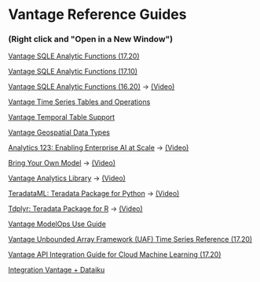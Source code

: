 # Vantage Reference Guides

### (Right click and "Open in a New Window")

[Vantage SQLE Analytic Functions (17.20)](https://docs.teradata.com/r/Teradata-VantageTM-Analytics-Database-Analytic-Functions-17.20/Introduction-to-Analytics-Database-Analytic-Functions)



[Vantage SQLE Analytic Functions (17.10)](https://docs.teradata.com/r/Teradata-VantageTM-Advanced-SQL-Engine-Analytic-Functions/July-2021/Introduction-to-Teradata-Vantage)



[Vantage SQLE Analytic Functions (16.20)](https://docs.teradata.com/r/Teradata-VantageTM-NewSQL-Engine-Analytic-Functions/July-2019/Introduction-to-Teradata-Vantage-NewSQL-Engine-Analytic-Functions)
-> [(Video)](https://www.youtube.com/watch?v=aUfjkOlQrLs)



[Vantage Time Series Tables and Operations](https://docs.teradata.com/r/Enterprise_IntelliFlex_VMware/Time-Series-Tables-and-Operations)



[Vantage Temporal Table Support](https://docs.teradata.com/r/Enterprise_IntelliFlex_VMware/Temporal-Table-Support)



[Vantage Geospatial Data Types](https://docs.teradata.com/r/Geospatial-Data-Types/July-2021)



[Analytics 123: Enabling Enterprise AI at Scale](https://assets.teradata.com/resourceCenter/downloads/WhitePapers/Analytics-123-Enabling-Enterprise-AI-at-Scale-MD006623.pdf)
-> [(Video)](https://www.youtube.com/watch?v=-UKK_KRGt9I)



[Bring Your Own Model](https://docs.teradata.com/r/Enterprise_IntelliFlex_Lake_VMware/Teradata-VantageTM-Bring-Your-Own-Model-User-Guide)
-> [(Video)](https://www.youtube.com/watch?v=grq37uW0pxM)



[Vantage Analytics Library](https://docs.teradata.com/r/Enterprise_IntelliFlex_Lake_VMware/Vantage-Analytics-Library-User-Guide/Descriptive-Statistics)
-> [(Video)](https://www.youtube.com/watch?v=qxNw6sM0amg)



[TeradataML: Teradata Package for Python](https://docs.teradata.com/r/Enterprise/Teradata-Package-for-Python-Function-Reference-17.20)
-> [(Video)](https://www.youtube.com/watch?v=YK_x4y52ffc)



[Tdplyr: Teradata Package for R](https://docs.teradata.com/r/Teradata-Package-for-R-Function-Reference)
-> [(Video)](https://www.youtube.com/watch?v=gPrUzlsFIJI)



[Vantage ModelOps Use Guide](https://docs.teradata.com/r/Enterprise_VMware_IntelliFlex/Teradata-VantageTM-ModelOps-User-Guide)



[Vantage Unbounded Array Framework (UAF) Time Series Reference (17.20)](https://docs.teradata.com/r/Teradata-VantageTM-Unbounded-Array-Framework-Time-Series-Reference/Unbounded-Array-Framework)



[Vantage API Integration Guide for Cloud Machine Learning (17.20)](https://docs.teradata.com/r/Teradata-VantageTM-API-Integration-Guide-for-Cloud-Machine-Learning/April-2022/Teradata-API-Integration-Project)



[Integration Vantage + Dataiku](https://www.dataiku.com/product/plugins/teradata/)
